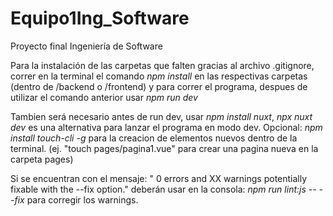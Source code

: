 # Equipo1Ing_Software
Proyecto final Ingeniería de Software

Para la instalación de las carpetas que falten gracias al archivo .gitignore, correr en la terminal el comando _npm install_ en las respectivas carpetas (dentro de /backend o /frontend) y para correr el programa, despues de utilizar el comando anterior usar _npm run dev_

Tambien será necesario antes de run dev, usar _npm install nuxt_, _npx nuxt dev_ es una alternativa para lanzar el programa en modo dev.
Opcional: _npm install touch-cli -g_ para la creacion de elementos nuevos dentro de la terminal. (ej. "touch pages/pagina1.vue" para crear una pagina nueva en la carpeta pages)

Si se encuentran con el mensaje: " 0 errors and XX warnings potentially fixable with the --fix option." deberán usar en la consola: _npm run lint:js -- --fix_ para corregir los warnings.
